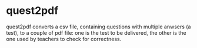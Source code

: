 quest2pdf
========

quest2pdf converts a csv file, containing questions with multiple anwsers (a test), to a couple of pdf file: one is the test to be delivered, the other is the one used by teachers to check for correctness.

